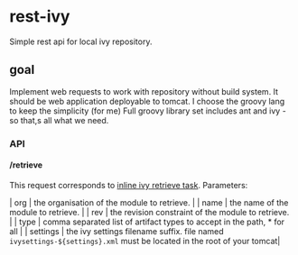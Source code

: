 # rest-ivy
Simple rest api for local ivy repository.

## goal
Implement web requests to work with repository without build system.
It should be web application deployable to tomcat.
I choose the groovy lang to keep the simplicity (for me)
Full groovy library set includes ant and ivy - so that,s all what we need.

### API

#### /retrieve
This request corresponds to [inline ivy retrieve task](http://ant.apache.org/ivy/history/2.1.0/use/retrieve.html).
Parameters:

| org | the organisation of the module to retrieve. |
| name | the name of the module to retrieve.  |
| rev | the revision constraint of the module to retrieve. |
| type | comma separated list of artifact types to accept in the path, * for all |
| settings | the ivy settings filename suffix. file named `ivysettings-${settings}.xml` must be located in the root of your tomcat|

